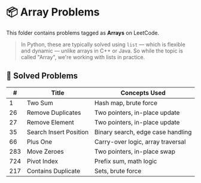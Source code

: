 # 📦 Array Problems

This folder contains problems tagged as **Arrays** on LeetCode.

> In Python, these are typically solved using `list` — which is flexible and dynamic — unlike arrays in C++ or Java. So while the topic is called "Array", we're working with lists in practice.

## 🧪 Solved Problems
| #    | Title                    | Concepts Used                    |
|------|--------------------------|----------------------------------|
| 1    | Two Sum                  | Hash map, brute force            |
| 26   | Remove Duplicates        | Two pointers, in-place update    |
| 27   | Remove Element           | Two pointers, in-place update    |
| 35   | Search Insert Position   | Binary search, edge case handling|
| 66   | Plus One                 | Carry-over logic, array traversal|
| 283  | Move Zeroes              | Two pointers, in-place swap      |
| 724  | Pivot Index              | Prefix sum, math logic           |
| 217  | Contains Duplicate       | Sets, brute force                |